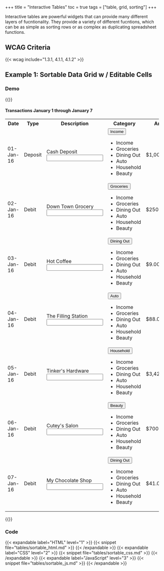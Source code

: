 +++
title = "Interactive Tables"
toc = true
tags = ["table, grid, sorting"]
+++

Interactive tables are powerful widgets that can provide many different layers of fucntionality. They provide a variety of different fucntions, which can be as simple as sorting rows or as complex as duplicating spreadsheet functions. 

## WCAG Criteria
{{< wcag include="1.3.1, 4.1.1, 4.1.2" >}}

## Example 1: Sortable Data Grid w / Editable Cells

### Demo

{{<demo>}}

  <h4 id="grid2Label">
  Transactions January 1 through January 7
</h4>
<table role="grid"
       aria-labelledby="grid2Label"
       class="data">
  <tbody>
    <tr>
      <th aria-sort="ascending">
        <span tabindex="-1" role="button">
          Date
        </span>
      </th>
      <th tabindex="-1">
        Type
      </th>
      <th tabindex="-1">
        Description
      </th>
      <th tabindex="-1">
        Category
      </th>
      <th aria-sort="none">
        <span tabindex="-1" role="button">
          Amount
        </span>
      </th>
      <th tabindex="-1">
        Balance
      </th>
    </tr>
    <tr>
      <td tabindex="-1">
        01-Jan-16
      </td>
      <td tabindex="-1">
        Deposit
      </td>
      <td>
        <div class="editable-text">
          <span class="edit-text-button"
                tabindex="-1"
                role="button">
            Cash Deposit
          </span>
          <input class="edit-text-input hidden"
                 tabindex="-1"
                 value="">
        </div>
      </td>
      <td class="menu-wrapper">
        <button tabindex="-1"
                aria-haspopup="true"
                aria-controls="menu1">
          Income
        </button>
        <ul role="menu" id="menu1">
          <li role="menuitem">
            Income
          </li>
          <li role="menuitem">
            Groceries
          </li>
          <li role="menuitem">
            Dining Out
          </li>
          <li role="menuitem">
            Auto
          </li>
          <li role="menuitem">
            Household
          </li>
          <li role="menuitem">
            Beauty
          </li>
        </ul>
      </td>
      <td tabindex="-1">
        $1,000,000.00
      </td>
      <td tabindex="-1">
        $1,000,000.00
      </td>
    </tr>
    <tr>
      <td tabindex="-1">
        02-Jan-16
      </td>
      <td tabindex="-1">
        Debit
      </td>
      <td>
        <div class="editable-text">
          <span class="edit-text-button"
                tabindex="-1"
                role="button">
            Down Town
            Grocery
          </span>
          <input class="edit-text-input hidden"
                 tabindex="-1"
                 value="">
        </div>
      </td>
      <td class="menu-wrapper">
        <button tabindex="-1"
                aria-haspopup="true"
                aria-controls="menu2">
          Groceries
        </button>
        <ul role="menu" id="menu2">
          <li role="menuitem">
            Income
          </li>
          <li role="menuitem">
            Groceries
          </li>
          <li role="menuitem">
            Dining Out
          </li>
          <li role="menuitem">
            Auto
          </li>
          <li role="menuitem">
            Household
          </li>
          <li role="menuitem">
            Beauty
          </li>
        </ul>
      </td>
      <td tabindex="-1">
        $250.00
      </td>
      <td tabindex="-1">
        $999,750.00
      </td>
    </tr>
    <tr>
      <td tabindex="-1">
        03-Jan-16
      </td>
      <td tabindex="-1">
        Debit
      </td>
      <td>
        <div class="editable-text">
          <span class="edit-text-button"
                tabindex="-1"
                role="button">
            Hot Coffee
          </span>
          <input class="edit-text-input hidden"
                 tabindex="-1"
                 value="">
        </div>
      </td>
      <td class="menu-wrapper">
        <button tabindex="-1"
                aria-haspopup="true"
                aria-controls="menu3">
          Dining Out
        </button>
        <ul role="menu" id="menu3">
          <li role="menuitem">
            Income
          </li>
          <li role="menuitem">
            Groceries
          </li>
          <li role="menuitem">
            Dining Out
          </li>
          <li role="menuitem">
            Auto
          </li>
          <li role="menuitem">
            Household
          </li>
          <li role="menuitem">
            Beauty
          </li>
        </ul>
      </td>
      <td tabindex="-1">
        $9.00
      </td>
      <td tabindex="-1">
        $999,741.00
      </td>
    </tr>
    <tr>
      <td tabindex="-1">
        04-Jan-16
      </td>
      <td tabindex="-1">
        Debit
      </td>
      <td>
        <div class="editable-text">
          <span class="edit-text-button"
                tabindex="-1"
                role="button">
            The Filling
            Station
          </span>
          <input class="edit-text-input hidden"
                 tabindex="-1"
                 value="">
        </div>
      </td>
      <td class="menu-wrapper">
        <button tabindex="-1"
                aria-haspopup="true"
                aria-controls="menu4">
          Auto
        </button>
        <ul role="menu" id="menu4">
          <li role="menuitem">
            Income
          </li>
          <li role="menuitem">
            Groceries
          </li>
          <li role="menuitem">
            Dining Out
          </li>
          <li role="menuitem">
            Auto
          </li>
          <li role="menuitem">
            Household
          </li>
          <li role="menuitem">
            Beauty
          </li>
        </ul>
      </td>
      <td tabindex="-1">
        $88.00
      </td>
      <td tabindex="-1">
        $999,653.00
      </td>
    </tr>
    <tr>
      <td tabindex="-1">
        05-Jan-16
      </td>
      <td tabindex="-1">
        Debit
      </td>
      <td>
        <div class="editable-text">
          <span class="edit-text-button"
                tabindex="-1"
                role="button">
            Tinker's
            Hardware
          </span>
          <input class="edit-text-input hidden"
                 tabindex="-1"
                 value="">
        </div>
      </td>
      <td class="menu-wrapper">
        <button tabindex="-1"
                aria-haspopup="true"
                aria-controls="menu5">
          Household
        </button>
        <ul role="menu" id="menu5">
          <li role="menuitem">
            Income
          </li>
          <li role="menuitem">
            Groceries
          </li>
          <li role="menuitem">
            Dining Out
          </li>
          <li role="menuitem">
            Auto
          </li>
          <li role="menuitem">
            Household
          </li>
          <li role="menuitem">
            Beauty
          </li>
        </ul>
      </td>
      <td tabindex="-1">
        $3,421.00
      </td>
      <td tabindex="-1">
        $996,232.00
      </td>
    </tr>
    <tr>
      <td tabindex="-1">
        06-Jan-16
      </td>
      <td tabindex="-1">
        Debit
      </td>
      <td>
        <div class="editable-text">
          <span class="edit-text-button"
                tabindex="-1"
                role="button">
            Cutey's Salon
          </span>
          <input class="edit-text-input hidden"
                 tabindex="-1"
                 value="">
        </div>
      </td>
      <td class="menu-wrapper">
        <button tabindex="-1"
                aria-haspopup="true"
                aria-controls="menu6">
          Beauty
        </button>
        <ul role="menu" id="menu6">
          <li role="menuitem">
            Income
          </li>
          <li role="menuitem">
            Groceries
          </li>
          <li role="menuitem">
            Dining Out
          </li>
          <li role="menuitem">
            Auto
          </li>
          <li role="menuitem">
            Household
          </li>
          <li role="menuitem">
            Beauty
          </li>
        </ul>
      </td>
      <td tabindex="-1">
        $700.00
      </td>
      <td tabindex="-1">
        $995,532.00
      </td>
    </tr>
    <tr>
      <td tabindex="-1">
        07-Jan-16
      </td>
      <td tabindex="-1">
        Debit
      </td>
      <td>
        <div class="editable-text">
          <span class="edit-text-button"
                tabindex="-1"
                role="button">
            My Chocolate
            Shop
          </span>
          <input class="edit-text-input hidden"
                 tabindex="-1"
                 value="">
        </div>
      </td>
      <td class="menu-wrapper">
        <button tabindex="-1"
                aria-haspopup="true"
                aria-controls="menu7">
          Dining Out
        </button>
        <ul role="menu" id="menu7">
          <li role="menuitem">
            Income
          </li>
          <li role="menuitem">
            Groceries
          </li>
          <li role="menuitem">
            Dining Out
          </li>
          <li role="menuitem">
            Auto
          </li>
          <li role="menuitem">
            Household
          </li>
          <li role="menuitem">
            Beauty
          </li>
        </ul>
      </td>
      <td tabindex="-1">
        $41.00
      </td>
      <td tabindex="-1">
        $995,491.00
      </td>
    </tr>
  </tbody>
</table>
<style>
  .annotate {
  font-style: italic;
  color: #366ed4;
}

.hidden {
  display: none !important;
}

[role="button"] {
  cursor: pointer;
}

[aria-sort="ascending"] {
  position: relative;
}

[aria-sort="ascending"]::after {
  content: " ";
  border-bottom: 0.4em solid black;
  border-left: 0.4em solid transparent;
  border-right: 0.4em solid transparent;
  position: absolute;
  right: 1em;
  top: 0.8em;
}

[aria-sort="descending"] {
  position: relative;
}

[aria-sort="descending"]::after {
  content: " ";
  border-left: 0.4em solid transparent;
  border-right: 0.4em solid transparent;
  border-top: 0.4em solid black;
  position: absolute;
  right: 1em;
  top: 0.8em;
}

.edit-text-button {
  color: #360;
  display: block;
  position: relative;
}

.edit-text-button::after {
  background-image: url('../imgs/pencil-icon.png');
  background-position: center;
  background-repeat: no-repeat;
  background-size: 44px;
  content: ' ';
  height: 17px;
  opacity: 0.6;
  position: absolute;
  right: -24px;
  top: 0;
  width: 20px;
}

.edit-text-button:hover,
.edit-text-button:focus {
  color: black;
}

.edit-text-button:hover::after,
.edit-text-button:focus::after {
  opacity: 1;
}

[role="gridcell"]:focus,
[role="gridcell"] *:focus,
[role="grid"] [tabindex="0"]:focus {
  outline: #005a9c;
  outline-style: dotted;
  outline-width: 3px;
}

#arrow-keys-indicator {
  bottom: 10px;
  left: 0;
  position: fixed;
  height: 65px;
  width: 85px;
  background: url('../imgs/black_keys.png') no-repeat;
  background-size: contain;
}

@media screen and (max-width: 1000px) {
  #arrow-keys-indicator {
    display: none;
  }
}
</style>
  <script>
/*
*   This content is licensed according to the W3C Software License at
*   https://www.w3.org/Consortium/Legal/2015/copyright-software-and-demo
*/

/**
 * @namespace aria
 */
var aria = aria || {};

/**
 * @desc
 *  Values for aria-sort
 */
aria.SortType = {
  ASCENDING: 'ascending',
  DESCENDING: 'descending',
  NONE: 'none'
};

/**
 * @desc
 *  DOM Selectors to find the grid components
 */
aria.GridSelector = {
  ROW: 'tr, [role="row"]',
  CELL: 'th, td, [role="gridcell"]',
  SCROLL_ROW: 'tr:not([data-fixed]), [role="row"]',
  SORT_HEADER: 'th[aria-sort]',
  TABBABLE: '[tabindex="0"]'
};

/**
 * @desc
 *  CSS Class names
 */
aria.CSSClass = {
  HIDDEN: 'hidden'
};

/**
 * @constructor
 *
 * @desc
 *  Grid object representing the state and interactions for a grid widget
 *
 *  Assumptions:
 *  All focusable cells initially have tabindex="-1"
 *  Produces a fully filled in mxn grid (with no holes)
 *
 * @param gridNode
 *  The DOM node pointing to the grid
 */
aria.Grid = function (gridNode) {
  this.navigationDisabled = false;
  this.gridNode = gridNode;
  this.paginationEnabled = this.gridNode.hasAttribute('data-per-page');
  this.shouldWrapCols = this.gridNode.hasAttribute('data-wrap-cols');
  this.shouldWrapRows = this.gridNode.hasAttribute('data-wrap-rows');
  this.shouldRestructure = this.gridNode.hasAttribute('data-restructure');
  this.topIndex = 0;

  this.keysIndicator = demo.getElementById('arrow-keys-indicator');

  aria.Utils.bindMethods(this,
    'checkFocusChange', 'checkPageChange', 'checkRestructureGrid',
    'delegateButtonHandler', 'focusClickedCell', 'restructureGrid',
    'showKeysIndicator', 'hideKeysIndicator');
  this.setupFocusGrid();
  this.setFocusPointer(0, 0);

  if (this.paginationEnabled) {
    this.setupPagination();
  }
  else {
    this.perPage = this.grid.length;
  }

  this.registerEvents();
};

/**
 * @desc
 *  Creates a 2D array of the focusable cells in the grid.
 */
aria.Grid.prototype.setupFocusGrid = function () {
  this.grid = [];

  Array.prototype.forEach.call(
    this.gridNode.querySelectorAll(aria.GridSelector.ROW),
    (function (row) {
      var rowCells = [];

      Array.prototype.forEach.call(
        row.querySelectorAll(aria.GridSelector.CELL),
        (function (cell) {
          var focusableSelector = '[tabindex]';

          if (aria.Utils.matches(cell, focusableSelector)) {
            rowCells.push(cell);
          }
          else {
            var focusableCell = cell.querySelector(focusableSelector);

            if (focusableCell) {
              rowCells.push(focusableCell);
            }
          }
        }).bind(this)
      );

      if (rowCells.length) {
        this.grid.push(rowCells);
      }
    }).bind(this)
  );

  if (this.paginationEnabled) {
    this.setupIndices();
  }
};

/**
 * @desc
 *  If possible, set focus pointer to the cell with the specified coordinates
 *
 * @param row
 *  The index of the cell's row
 *
 * @param col
 *  The index of the cell's column
 *
 * @returns
 *  Returns whether or not the focus could be set on the cell.
 */
aria.Grid.prototype.setFocusPointer = function (row, col) {
  if (!this.isValidCell(row, col)) {
    return false;
  }

  if (this.isHidden(row, col)) {
    return false;
  }

  if (!isNaN(this.focusedRow) && !isNaN(this.focusedCol)) {
    this.grid[this.focusedRow][this.focusedCol].setAttribute('tabindex', -1);
  }

  this.grid[row][col]
    .removeEventListener('focus', this.showKeysIndicator);
  this.grid[row][col]
    .removeEventListener('blur', this.hideKeysIndicator);

  // Disable navigation if focused on an input
  this.navigationDisabled = aria.Utils.matches(this.grid[row][col], 'input');

  this.grid[row][col].setAttribute('tabindex', 0);
  this.focusedRow = row;
  this.focusedCol = col;

  this.grid[row][col]
    .addEventListener('focus', this.showKeysIndicator);
  this.grid[row][col]
    .addEventListener('blur', this.hideKeysIndicator);

  return true;
};

/**
 * @param row
 *  The index of the cell's row
 *
 * @param col
 *  The index of the cell's column
 *
 * @returns
 *  Returns whether or not the coordinates are within the grid's boundaries.
 */
aria.Grid.prototype.isValidCell = function (row, col) {
  return (
    !isNaN(row) &&
    !isNaN(col) &&
    row >= 0 &&
    col >= 0 &&
    this.grid &&
    this.grid.length &&
    row < this.grid.length &&
    col < this.grid[row].length
  );
};

/**
 * @param row
 *  The index of the cell's row
 *
 * @param col
 *  The index of the cell's column
 *
 * @returns
 *  Returns whether or not the cell has been hidden.
 */
aria.Grid.prototype.isHidden = function (row, col) {
  var cell = this.gridNode.querySelectorAll(aria.GridSelector.ROW)[row]
    .querySelectorAll(aria.GridSelector.CELL)[col];
  return aria.Utils.hasClass(cell, aria.CSSClass.HIDDEN);
};

/**
 * @desc
 *  Clean up grid events
 */
aria.Grid.prototype.clearEvents = function () {
  this.gridNode.removeEventListener('keydown', this.checkFocusChange);
  this.gridNode.removeEventListener('keydown', this.delegateButtonHandler);
  this.gridNode.removeEventListener('click', this.focusClickedCell);
  this.gridNode.removeEventListener('click', this.delegateButtonHandler);

  if (this.paginationEnabled) {
    this.gridNode.removeEventListener('keydown', this.checkPageChange);
  }

  if (this.shouldRestructure) {
    window.removeEventListener('resize', this.checkRestructureGrid);
  }

  this.grid[this.focusedRow][this.focusedCol]
    .removeEventListener('focus', this.showKeysIndicator);
  this.grid[this.focusedRow][this.focusedCol]
    .removeEventListener('blur', this.hideKeysIndicator);
};

/**
 * @desc
 *  Register grid events
 */
aria.Grid.prototype.registerEvents = function () {
  this.clearEvents();

  this.gridNode.addEventListener('keydown', this.checkFocusChange);
  this.gridNode.addEventListener('keydown', this.delegateButtonHandler);
  this.gridNode.addEventListener('click', this.focusClickedCell);
  this.gridNode.addEventListener('click', this.delegateButtonHandler);

  if (this.paginationEnabled) {
    this.gridNode.addEventListener('keydown', this.checkPageChange);
  }

  if (this.shouldRestructure) {
    window.addEventListener('resize', this.checkRestructureGrid);
  }
};

/**
 * @desc
 *  Focus on the cell in the specified row and column
 *
 * @param row
 *  The index of the cell's row
 *
 * @param col
 *  The index of the cell's column
 */
aria.Grid.prototype.focusCell = function (row, col) {
  if (this.setFocusPointer(row, col)) {
    this.grid[row][col].focus();
  }
};

aria.Grid.prototype.showKeysIndicator = function () {
  if (this.keysIndicator) {
    aria.Utils.removeClass(this.keysIndicator, 'hidden');
  }
};

aria.Grid.prototype.hideKeysIndicator = function () {
  if (this.keysIndicator &&
      this.grid[this.focusedRow][this.focusedCol].tabIndex === 0) {
    aria.Utils.addClass(this.keysIndicator, 'hidden');
  }
};

/**
 * @desc
 *  Triggered on keydown. Checks if an arrow key was pressed, and (if possible)
 *  moves focus to the next valid cell in the direction of the arrow key.
 *
 * @param event
 *  Keydown event
 */
aria.Grid.prototype.checkFocusChange = function (event) {
  if (!event || this.navigationDisabled) {
    return;
  }

  this.findFocusedItem(event.target);

  var key = event.which || event.keyCode;
  var rowCaret = this.focusedRow;
  var colCaret = this.focusedCol;
  var nextCell;

  switch (key) {
    case aria.KeyCode.UP:
      nextCell = this.getNextVisibleCell(0, -1);
      rowCaret = nextCell.row;
      colCaret = nextCell.col;
      break;
    case aria.KeyCode.DOWN:
      nextCell = this.getNextVisibleCell(0, 1);
      rowCaret = nextCell.row;
      colCaret = nextCell.col;
      break;
    case aria.KeyCode.LEFT:
      nextCell = this.getNextVisibleCell(-1, 0);
      rowCaret = nextCell.row;
      colCaret = nextCell.col;
      break;
    case aria.KeyCode.RIGHT:
      nextCell = this.getNextVisibleCell(1, 0);
      rowCaret = nextCell.row;
      colCaret = nextCell.col;
      break;
    case aria.KeyCode.HOME:
      if (event.ctrlKey) {
        rowCaret = 0;
      }
      colCaret = 0;
      break;
    case aria.KeyCode.END:
      if (event.ctrlKey) {
        rowCaret = this.grid.length - 1;
      }
      colCaret = this.grid[this.focusedRow].length - 1;
      break;
    default:
      return;
  }

  if (this.paginationEnabled) {
    if (rowCaret < this.topIndex) {
      this.showFromRow(rowCaret, true);
    }

    if (rowCaret >= this.topIndex + this.perPage) {
      this.showFromRow(rowCaret, false);
    }
  }

  this.focusCell(rowCaret, colCaret);
  event.preventDefault();
};

/**
 * @desc
 *  Reset focused row and col if it doesn't match focusedRow and focusedCol
 *
 * @param focusedTarget
 *  Element that is currently focused by browser
 */
aria.Grid.prototype.findFocusedItem = function (focusedTarget) {
  var focusedCell = this.grid[this.focusedRow][this.focusedCol];

  if (focusedCell === focusedTarget ||
      focusedCell.contains(focusedTarget)) {
    return;
  }

  for (var i = 0; i < this.grid.length; i++) {
    for (var j = 0; j < this.grid[i].length; j++) {
      if (this.grid[i][j] === focusedTarget ||
          this.grid[i][j].contains(focusedTarget)) {
        this.setFocusPointer(i, j);
        return;
      }
    }
  }
};

/**
 * @desc
 *  Triggered on click. Finds the cell that was clicked on and focuses on it.
 *
 * @param event
 *  Keydown event
 */
aria.Grid.prototype.focusClickedCell = function (event) {
  var clickedGridCell = this.findClosest(event.target, '[tabindex]');

  for (var row = 0; row < this.grid.length; row++) {
    for (var col = 0; col < this.grid[row].length; col++) {
      if (this.grid[row][col] === clickedGridCell) {
        this.setFocusPointer(row, col);

        if (!aria.Utils.matches(clickedGridCell, 'button[aria-haspopup]')) {
          // Don't focus if it's a menu button (focus should be set to menu)
          this.focusCell(row, col);
        }

        return;
      }
    }
  }
};

/**
 * @desc
 *  Triggered on click. Checks if user clicked on a header with aria-sort.
 *  If so, it sorts the column based on the aria-sort attribute.
 *
 * @param event
 *  Keydown event
 */
aria.Grid.prototype.delegateButtonHandler = function (event) {
  var key = event.which || event.keyCode;
  var target = event.target;
  var isClickEvent = (event.type === 'click');

  if (!target) {
    return;
  }

  if (
    target.parentNode &&
    target.parentNode.matches('th[aria-sort]') &&
    (
      isClickEvent ||
      key === aria.KeyCode.SPACE ||
      key === aria.KeyCode.RETURN
    )
  ) {
    event.preventDefault();
    this.handleSort(target.parentNode);
  }

  if (
    aria.Utils.matches(target, '.editable-text, .edit-text-button') &&
    (
      isClickEvent ||
      key === aria.KeyCode.RETURN
    )
  ) {
    event.preventDefault();
    this.toggleEditMode(
      this.findClosest(target, '.editable-text'),
      true,
      true
    );
  }

  if (
    aria.Utils.matches(target, '.edit-text-input') &&
    (
      key === aria.KeyCode.RETURN ||
      key === aria.KeyCode.ESC
    )
  ) {
    event.preventDefault();
    this.toggleEditMode(
      this.findClosest(target, '.editable-text'),
      false,
      key === aria.KeyCode.RETURN
    );
  }
};

/**
 * @desc
 *  Toggles the mode of an editable cell between displaying the edit button
 *  and displaying the editable input.
 *
 * @param editCell
 *  Cell to toggle
 *
 * @param toggleOn
 *  Whether to show or hide edit input
 *
 * @param updateText
 *  Whether or not to update the button text with the input text
 */
aria.Grid.prototype.toggleEditMode = function (editCell, toggleOn, updateText) {
  var onClassName = toggleOn ? 'edit-text-input' : 'edit-text-button';
  var offClassName = toggleOn ? 'edit-text-button' : 'edit-text-input';
  var onNode = editCell.querySelector('.' + onClassName);
  var offNode = editCell.querySelector('.' + offClassName);

  if (toggleOn) {
    onNode.value = offNode.innerText;
  }
  else if (updateText) {
    onNode.innerText = offNode.value;
  }

  aria.Utils.addClass(offNode, aria.CSSClass.HIDDEN);
  aria.Utils.removeClass(onNode, aria.CSSClass.HIDDEN);
  offNode.setAttribute('tabindex', -1);
  onNode.setAttribute('tabindex', 0);
  onNode.focus();
  this.grid[this.focusedRow][this.focusedCol] = onNode;
  this.navigationDisabled = toggleOn;
};

/**
 * @desc
 *  Sorts the column below the header node, based on the aria-sort attribute.
 *  aria-sort="none" => aria-sort="ascending"
 *  aria-sort="ascending" => aria-sort="descending"
 *  All other headers with aria-sort are reset to "none"
 *
 *  Note: This implementation assumes that there is no pagination on the grid.
 *
 * @param headerNode
 *  Header DOM node
 */
aria.Grid.prototype.handleSort = function (headerNode) {
  var columnIndex = headerNode.cellIndex;
  var sortType = headerNode.getAttribute('aria-sort');

  if (sortType === aria.SortType.ASCENDING) {
    sortType = aria.SortType.DESCENDING;
  }
  else {
    sortType = aria.SortType.ASCENDING;
  }

  var comparator = function (row1, row2) {
    var row1Text = row1.children[columnIndex].innerText;
    var row2Text = row2.children[columnIndex].innerText;
    var row1Value = parseInt(row1Text.replace(/[^0-9\.]+/g, ''));
    var row2Value = parseInt(row2Text.replace(/[^0-9\.]+/g, ''));

    if (sortType === aria.SortType.ASCENDING) {
      return row1Value - row2Value;
    }
    else {
      return row2Value - row1Value;
    }
  };

  this.sortRows(comparator);
  this.setupFocusGrid();

  Array.prototype.forEach.call(
    this.gridNode.querySelectorAll(aria.GridSelector.SORT_HEADER),
    function (headerCell) {
      headerCell.setAttribute('aria-sort', aria.SortType.NONE);
    }
  );

  headerNode.setAttribute('aria-sort', sortType);
};

/**
 * @desc
 *  Sorts the grid's rows according to the specified compareFn
 *
 * @param compareFn
 *  Comparison function to sort the rows
 */
aria.Grid.prototype.sortRows = function (compareFn) {
  var rows = this.gridNode.querySelectorAll(aria.GridSelector.ROW);
  var rowWrapper = rows[0].parentNode;
  var dataRows = Array.prototype.slice.call(rows, 1);

  dataRows.sort(compareFn);

  dataRows.forEach((function (row) {
    rowWrapper.appendChild(row);
  }).bind(this));
};

/**
 * @desc
 *  Adds aria-rowindex and aria-colindex to the cells in the grid
 */
aria.Grid.prototype.setupIndices = function () {
  var rows = this.gridNode.querySelectorAll(aria.GridSelector.ROW);

  for (var row = 0; row < rows.length; row++) {
    var cols = rows[row].querySelectorAll(aria.GridSelector.CELL);
    rows[row].setAttribute('aria-rowindex', row + 1);

    for (var col = 0; col < cols.length; col++) {
      cols[col].setAttribute('aria-colindex', col + 1);
    }

  }
};

/**
 * @desc
 *  Determines the per page attribute of the grid, and shows/hides rows
 *  accordingly.
 */
aria.Grid.prototype.setupPagination = function () {
  this.onPaginationChange = this.onPaginationChange || function () {};
  this.perPage = parseInt(this.gridNode.getAttribute('data-per-page'));
  this.showFromRow(0, true);
};

aria.Grid.prototype.setPaginationChangeHandler = function (onPaginationChange) {
  this.onPaginationChange = onPaginationChange;
};

/**
 * @desc
 *  Check if page up or page down was pressed, and show the next page if so.
 *
 * @param event
 *  Keydown event
 */
aria.Grid.prototype.checkPageChange = function (event) {
  if (!event) {
    return;
  }

  var key = event.which || event.keyCode;

  if (key === aria.KeyCode.PAGE_UP) {
    event.preventDefault();
    this.movePageUp();
  }
  else if (key === aria.KeyCode.PAGE_DOWN) {
    event.preventDefault();
    this.movePageDown();
  }
};

aria.Grid.prototype.movePageUp = function () {
  var startIndex = Math.max(this.perPage - 1, this.topIndex - 1);
  this.showFromRow(startIndex, false);
  this.focusCell(startIndex, this.focusedCol);
};

aria.Grid.prototype.movePageDown = function () {
  var startIndex = this.topIndex + this.perPage;
  this.showFromRow(startIndex, true);
  this.focusCell(startIndex, this.focusedCol);
};

/**
 * @desc
 *  Scroll the specified row into view in the specified direction
 *
 * @param startIndex
 *  Row index to use as the start index
 *
 * @param scrollDown
 *  Whether to scroll the new page above or below the row index
 */
aria.Grid.prototype.showFromRow = function (startIndex, scrollDown) {
  var dataRows =
    this.gridNode.querySelectorAll(aria.GridSelector.SCROLL_ROW);
  var reachedTop = false;
  var firstIndex = -1;
  var endIndex = -1;

  if (startIndex < 0 || startIndex >= dataRows.length) {
    return;
  }

  for (var i = 0; i < dataRows.length; i++) {

    if (
      (
        scrollDown &&
        i >= startIndex &&
        i < startIndex + this.perPage) ||
        (
          !scrollDown &&
          i <= startIndex &&
          i > startIndex - this.perPage
        )
    ) {
      aria.Utils.removeClass(dataRows[i], aria.CSSClass.HIDDEN);

      if (!reachedTop) {
        this.topIndex = i;
        reachedTop = true;
      }

      if (firstIndex < 0) {
        firstIndex = i;
      }
      endIndex = i;
    }
    else {
      aria.Utils.addClass(dataRows[i], aria.CSSClass.HIDDEN);
    }
  }
  this.onPaginationChange(firstIndex, endIndex);
};

/**
 * @desc
 *  Throttle restructuring to only happen every 300ms
 */
aria.Grid.prototype.checkRestructureGrid = function () {
  if (this.waitingToRestructure) {
    return;
  }

  this.waitingToRestructure = true;

  setTimeout(this.restructureGrid, 300);
};

/**
 * @desc
 *  Restructure grid based on the size.
 */
aria.Grid.prototype.restructureGrid = function () {
  this.waitingToRestructure = false;

  var gridWidth = this.gridNode.offsetWidth;
  var cells = this.gridNode.querySelectorAll(aria.GridSelector.CELL);
  var currentWidth = 0;

  var focusedElement = this.gridNode.querySelector(aria.GridSelector.TABBABLE);
  var shouldRefocus = (demo.activeElement === focusedElement);
  var focusedIndex = (this.focusedRow * this.grid[0].length + this.focusedCol);

  var newRow = demo.createElement('div');
  newRow.setAttribute('role', 'row');
  this.gridNode.innerHTML = '';
  this.gridNode.append(newRow);

  cells.forEach(function (cell, index) {
    var cellWidth = cell.offsetWidth;

    if (currentWidth > 0 && currentWidth >= (gridWidth - cellWidth)) {
      newRow = demo.createElement('div');
      newRow.setAttribute('role', 'row');
      this.gridNode.append(newRow);
      currentWidth = 0;
    }

    newRow.append(cell);
    currentWidth += cellWidth;
  });

  this.setupFocusGrid();

  this.focusedRow = Math.floor(focusedIndex / this.grid[0].length);
  this.focusedCol = focusedIndex % this.grid[0].length;

  if (shouldRefocus) {
    this.focusCell(this.focusedRow, this.focusedCol);
  }
};

/**
 * @desc
 *  Get next cell to the right or left (direction) of the focused
 *  cell.
 *
 * @param currRow
 *  Row index to start searching from
 *
 * @param currCol
 *  Column index to start searching from
 *
 * @param directionX
 *  X direction for where to check for cells. +1 to check to the right, -1 to
 *  check to the left
 *
 * @return
 *  Indices of the next cell in the specified direction. Returns the focused
 *  cell if none are found.
 */
aria.Grid.prototype.getNextCell = function (
  currRow,
  currCol,
  directionX,
  directionY
) {
  var row = currRow + directionY;
  var col = currCol + directionX;
  var rowCount = this.grid.length;
  var isLeftRight = directionX !== 0;

  if (!rowCount) {
    return false;
  }

  var colCount = this.grid[0].length;

  if (this.shouldWrapCols && isLeftRight) {
    if (col < 0) {
      col = colCount - 1;
      row--;
    }

    if (col >= colCount) {
      col = 0;
      row++;
    }
  }

  if (this.shouldWrapRows && !isLeftRight) {
    if (row < 0) {
      col--;
      row = rowCount - 1;
      if (this.grid[row] && col >= 0 && !this.grid[row][col]) {
        // Sometimes the bottom row is not completely filled in. In this case,
        // jump to the next filled in cell.
        row--;
      }
    }
    else if (row >= rowCount || !this.grid[row][col]) {
      row = 0;
      col++;
    }
  }

  if (this.isValidCell(row, col)) {
    return {
      row: row,
      col: col
    };
  }
  else if (this.isValidCell(currRow, currCol)) {
    return {
      row: currRow,
      col: currCol
    };
  }
  else {
    return false;
  }
};

/**
 * @desc
 *  Get next visible column to the right or left (direction) of the focused
 *  cell.
 *
 * @param direction
 *  Direction for where to check for cells. +1 to check to the right, -1 to
 *  check to the left
 *
 * @return
 *  Indices of the next visible cell in the specified direction. If no visible
 *  cells are found, returns false if the current cell is hidden and returns
 *  the current cell if it is not hidden.
 */
aria.Grid.prototype.getNextVisibleCell = function (directionX, directionY) {
  var nextCell = this.getNextCell(
    this.focusedRow,
    this.focusedCol,
    directionX,
    directionY
  );

  if (!nextCell) {
    return false;
  }

  var rowCount = this.grid.length;
  var colCount = this.grid[nextCell.row].length;

  while (this.isHidden(nextCell.row, nextCell.col)) {
    var currRow = nextCell.row;
    var currCol = nextCell.col;

    nextCell = this.getNextCell(currRow, currCol, directionX, directionY);

    if (currRow === nextCell.row && currCol === nextCell.col) {
      // There are no more cells to try if getNextCell returns the current cell
      return false;
    }
  }

  return nextCell;
};

/**
 * @desc
 *  Show or hide the cells in the specified column
 *
 * @param columnIndex
 *  Index of the column to toggle
 *
 * @param isShown
 *  Whether or not to show the column
 */
aria.Grid.prototype.toggleColumn = function (columnIndex, isShown) {
  var cellSelector = '[aria-colindex="' + columnIndex + '"]';
  var columnCells = this.gridNode.querySelectorAll(cellSelector);

  Array.prototype.forEach.call(
    columnCells,
    function (cell) {
      if (isShown) {
        aria.Utils.removeClass(cell, aria.CSSClass.HIDDEN);
      }
      else {
        aria.Utils.addClass(cell, aria.CSSClass.HIDDEN);
      }
    }
  );

  if (!isShown && this.focusedCol === (columnIndex - 1)) {
    // If focus was set on the hidden column, shift focus to the right
    var nextCell = this.getNextVisibleCell(1, 0);
    if (nextCell) {
      this.setFocusPointer(nextCell.row, nextCell.col);
    }
  }
};

/**
 * @desc
 *  Find the closest element matching the selector. Only checks parent and
 *  direct children.
 *
 * @param element
 *  Element to start searching from
 *
 * @param selector
 *  Index of the column to toggle
 */
aria.Grid.prototype.findClosest = function (element, selector) {
  if (aria.Utils.matches(element, selector)) {
    return element;
  }

  if (aria.Utils.matches(element.parentNode, selector)) {
    return element.parentNode;
  }

  return element.querySelector(selector);
};
  </script>

{{</demo>}}

### Code

{{< expandable label="HTML" level="1" >}}
{{< snippet file="tables/sortable_html.md" >}}
{{< /expandable >}}
{{< expandable label="CSS" level="2" >}}
{{< snippet file="tables/sortable_css.md" >}}
{{< /expandable >}}
{{< expandable label="JavaScript" level="3" >}}
{{< snippet file="tables/sortable_js.md" >}}
{{< /expandable >}}


 
